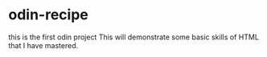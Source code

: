 # odin-recipe
this is the first odin project
This will demonstrate some basic skills of HTML that I have mastered.
